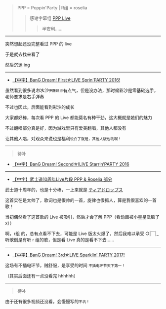> PPP = Poppin'Party | R组 = roselia
>> 感谢字幕组 [PPP Live](https://space.bilibili.com/99232216/#/channel/detail?cid=43664/)
>>> 半安利……

-----

突然想起还没完整看过 PPP 的 live

于是就去找来看了

然后沉迷 ing

-----

- [【中字】BanG Dream! First☆LIVE Sprin'PARTY 2016!](https://www.bilibili.com/video/av9465513/ "Poppin'Party 1st Live")

虽然看到很多说*划水沙*`伊藤彩沙`有点气，但是没办法，那时候彩沙是零基础选手，老师要求是右手弹奏

不过也因此，后面能看到彩沙的成长

大家都好棒，每次看 PPP 的 Live 都能莫名有种干劲，这大概就是她们的魅力

不过翻唱部分真是好，因为游戏里只有爱美翻唱，其他人都没有

让其他人唱，对观众来说也是福利`说白了就是，其他人版也吼啊！`

-----

> 待补

- [【中字】BanG Dream! Second☆lLIVE Starrin’PARTY 2016](https://www.bilibili.com/video/av10464533/ "动画ost收录 BanG Dream 2nd Live")

-----

- [【中字】武士道10周年Live片段 PPP & Roselia 部分](https://www.bilibili.com/video/av10846606/)

武士道十周年的，也是十分棒，一上来就是 [ティアドロップス](https://music.163.com/song?id=445450088&userid=322190445/)

这首实在是太帅了，歌词也是很帅的一首，旋律也很抓人，算是我很喜欢的一首歌！

当初偶然看了这首歌的 Live 被吸引，然后才会了解 PPP（看动画被小星星洗脑了x））

啊，r组 的，总有点看不下去，可能是 Live 版太火爆了，然后我难以承受 ○|￣|_ 听歌倒是有听 r 组的歌，但是看 Live 真的是看不下去……

-----

- [【中字】BanG Dream! 3rd☆LIVE Sparklin’ PARTY 2017!](https://www.bilibili.com/video/av15021641/)

这场有不插电环节，贼舒服，是享受的时间 `不插电环节天下第一！`

（其实后面还有一点没看完 hhhhhh）

-----

> 待补

由于还有很多视频还没看，会慢慢写的`不坑！`

